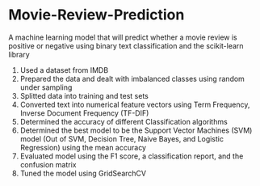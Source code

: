 # Movie-Review-Prediction
A machine learning model that will predict whether a movie review is positive or negative using binary text classification and the scikit-learn library

1. Used a dataset from IMDB 
2. Prepared the data and dealt with imbalanced classes using random under sampling
3. Splitted data into training and test sets
4. Converted text into numerical feature vectors using Term Frequency, Inverse Document Frequency (TF-DIF)
5. Determined the accuracy of different Classification algorithms
6. Determined the best model to be the Support Vector Machines (SVM) model (Out of SVM, Decision Tree, Naive Bayes, and Logistic Regression) using the mean accuracy
7. Evaluated model using the F1 score, a classification report, and the confusion matrix
8. Tuned the model using GridSearchCV

